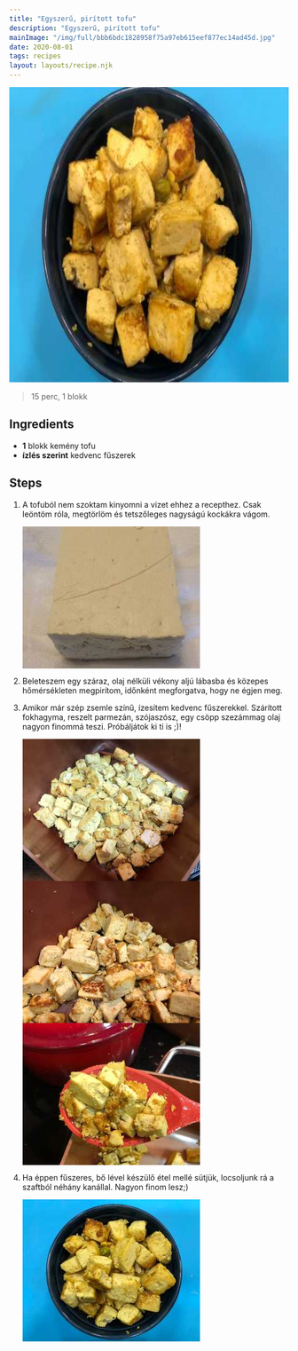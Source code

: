 ```yaml
---
title: "Egyszerű, pirított tofu"
description: "Egyszerű, pirított tofu"
mainImage: "/img/full/bbb6bdc1828958f75a97eb615eef877ec14ad45d.jpg"
date: 2020-08-01
tags: recipes
layout: layouts/recipe.njk
---
```

                            
<p align="center"><a href="https://cookpad.com/hu/receptek/13321375-egyszeru-piritott-tofu" rel="Recipe source page"><img width="751" height="532" src="/img/full/bbb6bdc1828958f75a97eb615eef877ec14ad45d.jpg"/></a></p>

> 15 perc, 1 blokk 

## Ingredients
* **1** blokk kemény tofu
* **ízlés szerint** kedvenc fűszerek

## Steps

1. A tofuból nem szoktam kinyomni a vizet ehhez a recepthez. Csak leöntöm róla, megtörlöm és tetszőleges nagyságú kockákra vágom.
 
    <p><img width="320" height="256" align="left" src="/img/full/db65712da9aad3d5ae30c3a2e50d03304bced6ba.jpg"/></p><div style="clear: both"/>

2. Beleteszem egy száraz, olaj nélküli vékony aljú lábasba és közepes hőmérsékleten megpirítom, időnként megforgatva, hogy ne égjen meg.
 
    <div style="clear: both"/>

3. Amikor már szép zsemle színű, ízesítem kedvenc fűszerekkel. Szárított fokhagyma, reszelt parmezán, szójaszósz, egy csöpp szezámmag olaj nagyon finommá teszi. Próbáljátok ki ti is ;)!
 
    <p><img width="320" height="256" align="left" src="/img/full/7eccf7d19c25a0525fb9c282c75e1af01f494127.jpg"/></p><p><img width="320" height="256" align="left" src="/img/full/13b70acbf8ff269193bb8b4e3776b177f463583c.jpg"/></p><p><img width="320" height="256" align="left" src="/img/full/a04830e6cfd8dd183365c2378b7a162fbc85121a.jpg"/></p><div style="clear: both"/>

4. Ha éppen fűszeres, bő lével készülő étel mellé sütjük, locsoljunk rá a szaftból néhány kanállal. Nagyon finom lesz;)
 
    <p><img width="320" height="256" align="left" src="/img/full/06d1a25e00cd38596526feb4d274d2f63a8706a4.jpg"/></p><div style="clear: both"/>

